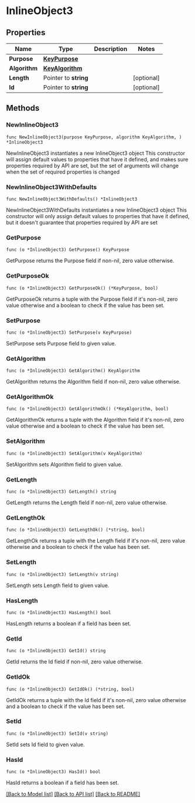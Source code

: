 # InlineObject3

## Properties

Name | Type | Description | Notes
------------ | ------------- | ------------- | -------------
**Purpose** | [**KeyPurpose**](KeyPurpose.md) |  | 
**Algorithm** | [**KeyAlgorithm**](KeyAlgorithm.md) |  | 
**Length** | Pointer to **string** |  | [optional] 
**Id** | Pointer to **string** |  | [optional] 

## Methods

### NewInlineObject3

`func NewInlineObject3(purpose KeyPurpose, algorithm KeyAlgorithm, ) *InlineObject3`

NewInlineObject3 instantiates a new InlineObject3 object
This constructor will assign default values to properties that have it defined,
and makes sure properties required by API are set, but the set of arguments
will change when the set of required properties is changed

### NewInlineObject3WithDefaults

`func NewInlineObject3WithDefaults() *InlineObject3`

NewInlineObject3WithDefaults instantiates a new InlineObject3 object
This constructor will only assign default values to properties that have it defined,
but it doesn't guarantee that properties required by API are set

### GetPurpose

`func (o *InlineObject3) GetPurpose() KeyPurpose`

GetPurpose returns the Purpose field if non-nil, zero value otherwise.

### GetPurposeOk

`func (o *InlineObject3) GetPurposeOk() (*KeyPurpose, bool)`

GetPurposeOk returns a tuple with the Purpose field if it's non-nil, zero value otherwise
and a boolean to check if the value has been set.

### SetPurpose

`func (o *InlineObject3) SetPurpose(v KeyPurpose)`

SetPurpose sets Purpose field to given value.


### GetAlgorithm

`func (o *InlineObject3) GetAlgorithm() KeyAlgorithm`

GetAlgorithm returns the Algorithm field if non-nil, zero value otherwise.

### GetAlgorithmOk

`func (o *InlineObject3) GetAlgorithmOk() (*KeyAlgorithm, bool)`

GetAlgorithmOk returns a tuple with the Algorithm field if it's non-nil, zero value otherwise
and a boolean to check if the value has been set.

### SetAlgorithm

`func (o *InlineObject3) SetAlgorithm(v KeyAlgorithm)`

SetAlgorithm sets Algorithm field to given value.


### GetLength

`func (o *InlineObject3) GetLength() string`

GetLength returns the Length field if non-nil, zero value otherwise.

### GetLengthOk

`func (o *InlineObject3) GetLengthOk() (*string, bool)`

GetLengthOk returns a tuple with the Length field if it's non-nil, zero value otherwise
and a boolean to check if the value has been set.

### SetLength

`func (o *InlineObject3) SetLength(v string)`

SetLength sets Length field to given value.

### HasLength

`func (o *InlineObject3) HasLength() bool`

HasLength returns a boolean if a field has been set.

### GetId

`func (o *InlineObject3) GetId() string`

GetId returns the Id field if non-nil, zero value otherwise.

### GetIdOk

`func (o *InlineObject3) GetIdOk() (*string, bool)`

GetIdOk returns a tuple with the Id field if it's non-nil, zero value otherwise
and a boolean to check if the value has been set.

### SetId

`func (o *InlineObject3) SetId(v string)`

SetId sets Id field to given value.

### HasId

`func (o *InlineObject3) HasId() bool`

HasId returns a boolean if a field has been set.


[[Back to Model list]](../README.md#documentation-for-models) [[Back to API list]](../README.md#documentation-for-api-endpoints) [[Back to README]](../README.md)


